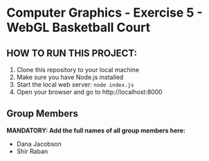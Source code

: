 # Computer Graphics - Exercise 5 - WebGL Basketball Court

## HOW TO RUN THIS PROJECT:
1. Clone this repository to your local machine
2. Make sure you have Node.js installed
3. Start the local web server: `node index.js`
4. Open your browser and go to http://localhost:8000


## Group Members
**MANDATORY: Add the full names of all group members here:**
- Dana Jacobson
- Shir Raban

